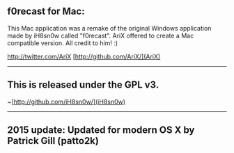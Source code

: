 f0recast for Mac:
-----------------
This Mac application was a remake of the original Windows application made by iH8sn0w called "f0recast". AriX offered to create a Mac compatible version. All credit to him! :)

http://twitter.com/AriX
[http://github.com/AriX/](AriX)

-----------------
This is released under the GPL v3.
-----------------
~[http://github.com/iH8sn0w/](iH8sn0w)

-----------------
2015 update:
Updated for modern OS X by Patrick Gill (patto2k)
-----------------

